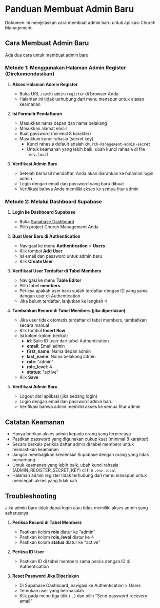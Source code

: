 # Panduan Membuat Admin Baru

Dokumen ini menjelaskan cara membuat admin baru untuk aplikasi Church Management.

## Cara Membuat Admin Baru

Ada dua cara untuk membuat admin baru:

### Metode 1: Menggunakan Halaman Admin Register (Direkomendasikan)

1. **Akses Halaman Admin Register**
   - Buka URL `/auth/admin/register` di browser Anda
   - Halaman ini tidak terhubung dari menu manapun untuk alasan keamanan

2. **Isi Formulir Pendaftaran**
   - Masukkan nama depan dan nama belakang
   - Masukkan alamat email
   - Buat password (minimal 8 karakter)
   - Masukkan kunci rahasia (secret key)
     - Kunci rahasia default adalah `church-management-admin-secret`
     - Untuk keamanan yang lebih baik, ubah kunci rahasia di file `.env.local`

3. **Verifikasi Admin Baru**
   - Setelah berhasil mendaftar, Anda akan diarahkan ke halaman login admin
   - Login dengan email dan password yang baru dibuat
   - Verifikasi bahwa Anda memiliki akses ke semua fitur admin

### Metode 2: Melalui Dashboard Supabase

1. **Login ke Dashboard Supabase**
   - Buka [Supabase Dashboard](https://app.supabase.com)
   - Pilih project Church Management Anda

2. **Buat User Baru di Authentication**
   - Navigasi ke menu **Authentication** > **Users**
   - Klik tombol **Add User**
   - Isi email dan password untuk admin baru
   - Klik **Create User**

3. **Verifikasi User Terdaftar di Tabel Members**
   - Navigasi ke menu **Table Editor**
   - Pilih tabel **members**
   - Periksa apakah user baru sudah terdaftar dengan ID yang sama dengan user di Authentication
   - Jika belum terdaftar, lanjutkan ke langkah 4

4. **Tambahkan Record di Tabel Members (jika diperlukan)**
   - Jika user tidak otomatis terdaftar di tabel members, tambahkan secara manual
   - Klik tombol **Insert Row**
   - Isi kolom-kolom berikut:
     - **id**: Salin ID user dari tabel Authentication
     - **email**: Email admin
     - **first_name**: Nama depan admin
     - **last_name**: Nama belakang admin
     - **role**: "admin"
     - **role_level**: 4
     - **status**: "active"
   - Klik **Save**

5. **Verifikasi Admin Baru**
   - Logout dari aplikasi (jika sedang login)
   - Login dengan email dan password admin baru
   - Verifikasi bahwa admin memiliki akses ke semua fitur admin

## Catatan Keamanan

- Hanya berikan akses admin kepada orang yang terpercaya
- Pastikan password yang digunakan cukup kuat (minimal 8 karakter)
- Secara berkala periksa daftar admin di tabel members untuk memastikan keamanan
- Jangan membagikan kredensial Supabase dengan orang yang tidak berwenang
- Untuk keamanan yang lebih baik, ubah kunci rahasia (ADMIN_REGISTER_SECRET_KEY) di file `.env.local`
- Halaman admin register tidak terhubung dari menu manapun untuk mencegah akses yang tidak sah

## Troubleshooting

Jika admin baru tidak dapat login atau tidak memiliki akses admin yang seharusnya:

1. **Periksa Record di Tabel Members**
   - Pastikan kolom **role** diatur ke "admin"
   - Pastikan kolom **role_level** diatur ke 4
   - Pastikan kolom **status** diatur ke "active"

2. **Periksa ID User**
   - Pastikan ID di tabel members sama persis dengan ID di Authentication

3. **Reset Password Jika Diperlukan**
   - Di Supabase Dashboard, navigasi ke Authentication > Users
   - Temukan user yang bermasalah
   - Klik pada menu tiga titik (...) dan pilih "Send password recovery email"

